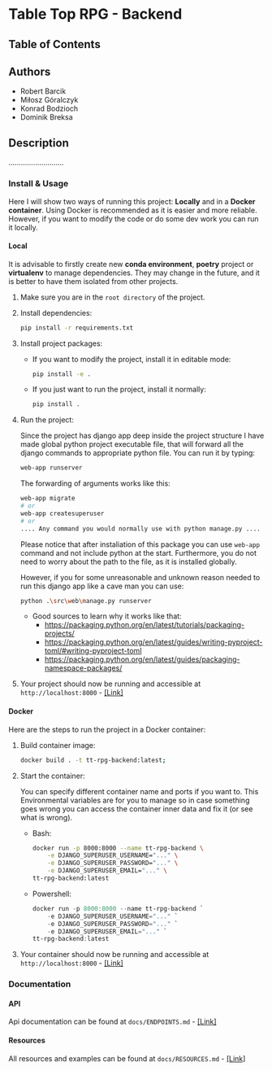 # Table Top RPG - Backend

## Table of Contents

## Authors

- Robert Barcik
- Miłosz Góralczyk
- Konrad Bodzioch
- Dominik Breksa

## Description

...........................

### Install & Usage

Here I will show two ways of running this project: **Locally** and in a **Docker container**. Using Docker is recommended 
as it is easier and more reliable. However, if you want to modify the code or do some dev work you can run it locally.

#### Local

It is advisable to firstly create new **conda environment**, **poetry** project or **virtualenv** to manage dependencies.
They may change in the future, and it is better to have them isolated from other projects.

1. Make sure you are in the `root directory` of the project.
2. Install dependencies:
    ```bash
    pip install -r requirements.txt
    ```
3. Install project packages:
    - If you want to modify the project, install it in editable mode:
        ```bash
        pip install -e .
        ```
    - If you just want to run the project, install it normally:
		```bash
		pip install .
		```
4. Run the project:
    
    Since the project has django app deep inside the project structure I have made global python project executable
    file, that will forward all the django commands to appropriate python file. You can run it by typing:

    ```bash
    web-app runserver
    ```
   
    The forwarding of arguments works like this:

    ```bash
    web-app migrate
    # or
    web-app createsuperuser
    # or
    .... Any command you would normally use with python manage.py ....
    ```
 
    Please notice that after instaliation of this package you can use `web-app` command and not include python at the start.
    Furthermore, you do not need to worry about the path to the file, as it is installed globally.

    However, if you for some unreasonable and unknown reason needed to run this django app like a cave man you can use:
    
    ```bash
    python .\src\web\manage.py runserver
    ```
   
    - Good sources to learn why it works like that:
      - https://packaging.python.org/en/latest/tutorials/packaging-projects/
      - https://packaging.python.org/en/latest/guides/writing-pyproject-toml/#writing-pyproject-toml
      - https://packaging.python.org/en/latest/guides/packaging-namespace-packages/

5. Your project should now be running and accessible at `http://localhost:8000` - [\[Link\]](http://localhost:8000)

#### Docker

Here are the steps to run the project in a Docker container:

1. Build container image:
    ```bash
    docker build . -t tt-rpg-backend:latest;
    ```
2. Start the container:

    You can specify different container name and ports if you want to. This Environmental variables are for you to manage
    so in case something goes wrong you can access the container inner data and fix it (or see what is wrong).

    - Bash:
        ```bash
        docker run -p 8000:8000 --name tt-rpg-backend \
            -e DJANGO_SUPERUSER_USERNAME="..." \
            -e DJANGO_SUPERUSER_PASSWORD="..." \
            -e DJANGO_SUPERUSER_EMAIL="..." \
        tt-rpg-backend:latest
        ```
    - Powershell:
        ```powershell
        docker run -p 8000:8000 --name tt-rpg-backend `
            -e DJANGO_SUPERUSER_USERNAME="..." `
            -e DJANGO_SUPERUSER_PASSWORD="..." `
            -e DJANGO_SUPERUSER_EMAIL="..." `
        tt-rpg-backend:latest
        ```

3. Your container should now be running and accessible at `http://localhost:8000` - [\[Link\]](http://localhost:8000)

### Documentation

#### API

Api documentation can be found at `docs/ENDPOINTS.md` - [\[Link\]](./docs/ENDPOINTS.md)

#### Resources

All resources and examples can be found at `docs/RESOURCES.md` - [\[Link\]](./docs/resources/RESOURCES.md)